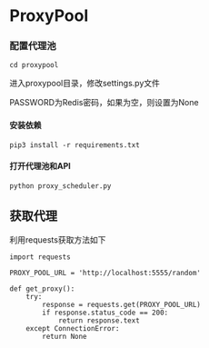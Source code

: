 # ProxyPool

### 配置代理池

```
cd proxypool
```

进入proxypool目录，修改settings.py文件

PASSWORD为Redis密码，如果为空，则设置为None

#### 安装依赖

```
pip3 install -r requirements.txt
```

#### 打开代理池和API

```
python proxy_scheduler.py
```

## 获取代理

利用requests获取方法如下

```
import requests

PROXY_POOL_URL = 'http://localhost:5555/random'

def get_proxy():
    try:
        response = requests.get(PROXY_POOL_URL)
        if response.status_code == 200:
            return response.text
    except ConnectionError:
        return None
```